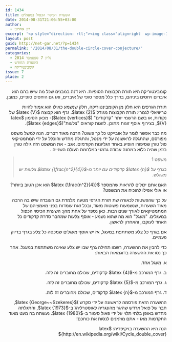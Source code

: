 ```yaml
---
id: 1434
title: השערת הכיסוי הכפול במעגלים
date: 2014-08-31T21:06:55+03:00
author:
  - רון אהרוני
excerpt: '<p style="direction: rtl;"><img class="alignright  wp-image-1449" src="{{site.baseurl}}/assets/img/2014/09/George_Szekeres-242x300.jpg" alt="George_Szekeres" width="91" height="113" />קומבינטוריקה היא תורת הקבוצות הסופיות. היא דנה במבנים שכל מה שיש בהם הוא איברים ויחסים ביניהם, בדרך כלל מספר סופי של איברים, ואז גם היחסים סופיים, כמובן.</p>'
layout: post
guid: http://net-gar.net/?p=1434
permalink: '/2014/08/31/the-double-circle-cover-conjecture/'
categories:
  - גליון 7 ספטמבר 2014
  - השערת החודש
  - קומבינטוריקה
issue: 7
place: 2
---
```

<p style="direction: rtl;">
  קומבינטוריקה היא תורת הקבוצות הסופיות. היא דנה במבנים שכל מה שיש בהם הוא איברים ויחסים ביניהם, בדרך כלל מספר סופי של איברים, ואז גם היחסים סופיים, כמובן.
</p>

<p style="direction: rtl;">
  תורת הגרפים היא חלק מן הקומבינטוריקה, חלק שנשמע כאילו הוא אמור להיות טריוויאלי לגמרי: תורת הקבוצות מגודל $latex {2}$. <em>גרף </em> הוא קבוצה $latex {V}$ של נקודות, או בשם הרשמי יותר "קדקודים" ($latex {vertices}$)- מכאן הסימון $latex {V}$, בצירוף אוסף זוגות מתוכן. לזוגות קוראים "צלעות"($latex {edges}$).
</p>

<p style="direction: rtl;">
  מה כבר אפשר לומר על אובייקט כל כך פשוט? הרבה מאוד דברים. הנה למשל משפט מפורסם, שהתגלה לראשונה על ידי מנטל, והתגלה מחדש והוכלל על ידי המתמטיקאי פול טורן שסיפורו הופיע באחד הגליונות הקודמים. אגב - את המשפט הזה גילה טורן בזמן שהיה כלוא במחנה עבודה גרמני במלחמת העולם השנייה .
</p>

> <p style="direction: rtl;">
>   משפט 1
> </p>
> 
> <p style="direction: rtl;">
>   <em> בגרף על $latex {n}$ קדקודים עם יותר מ-$latex {\frac{n^2}{4}}$ צלעות יש משולש. </em>
> </p>

<p style="direction: rtl;">
  האם אתם יכולים להראות שהמספר $latex {\frac{n^2}{4}}$ הוא אכן הטוב ביותר? או אולי אפילו להוכיח את המשפט?
</p>

<p style="direction: rtl;">
  על כך שהפשטות לכאורה שת תורת הגרפי מטעה מלמדת גם העובדה שיש בה הרבה מאוד השערות, שנשמעות פשוטות מאוד, ובכל זאת עומדות בפני מאמציהם של המתמטיקאים לאורך שנים רבות. כאן נספר על אחת מהן: השערת הכיסוי הכפול במעגלים. "מעגל" הוא מה שהוא נשמע - אוסף צלעות שמחבר סדרת קדקודים כל האחד לעוקבו, והאחרון לראשון.
</p>

<p style="direction: rtl;">
  אם בגרף כל צלע משתתפת במעגל, אז יש אוסף מעגלים שמכסה כל צלע בגרף בדיוק פעמיים.
</p>

<p style="direction: rtl;">
  כדי להבין את ההשערה, רשמו תחילה גרף שבו יש צלע שאינה משתתפת במעגל. אחר כך נסו את ההשערה בדוגמאות הבאות:
</p>

<p style="direction: rtl;">
  א. מעגל אחד.
</p>

<p style="direction: rtl;">
  ב. גרף המורכב מ-$latex {4}$ קדקודים, שכולם מחוברים זה לזה.
</p>

<p style="direction: rtl;">
  ג. גרף המורכב מ-$latex {5}$ קדקודים, שכולם מחוברים זה לזה.
</p>

<p style="direction: rtl;">
  ד. גרף המורכב מ-$latex {n}$ קדקודים, שכולם מחוברים זה לזה.
</p>

<p style="direction: rtl;">
  ההשערה הזאת פורסמה לראשונה על ידי סקרש )$latex {George~~Szekeres}$, חבר של פואל ארדש שהיגר מהונגריה לאוסטרליה( ב-$latex {1973}$, והתגלתה מחדש באופן בלתי תלוי על ידי פאול סימור ב-$latex {1980}$. נעשתה בה מעט מאוד התקדמות מאז - אתם מוזמנים לנסות את כוחכם!
</p>

<p style="direction: rtl;">
  הנה היא ההשערה בויקיפדיה: $latex {http://en.wikipedia.org/wiki/Cycle_double_cover}$
</p>